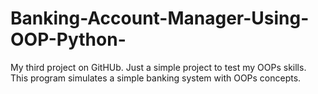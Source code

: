 # Banking-Account-Manager-Using-OOP-Python-
My third project on GitHUb. Just a simple project to test my OOPs skills. This program simulates a simple banking system with OOPs concepts. 
